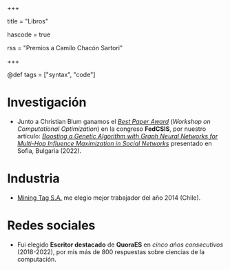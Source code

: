 +++

title = "Libros"

hascode = true

rss = "Premios a Camilo Chacón Sartori"

+++

@def tags = ["syntax", "code"]

# Investigación

* Junto a Christian Blum ganamos el *[Best Paper Award](https://www.iiia.csic.es/en-us/news-events/page/?news_id=305)* (*Workshop on Computational Optimization*) en la congreso **FedCSIS**, por nuestro artículo: *[Boosting a Genetic Algorithm with Graph Neural Networks for Multi-Hop Influence Maximization in Social Networks](https://www.researchgate.net/publication/364080120_Boosting_a_Genetic_Algorithm_with_Graph_Neural_Networks_for_Multi-Hop_Influence_Maximization_in_Social_Networks)* presentado en Sofia, Bulgaria (2022).

# Industria

* [Mining Tag S.A.](https://www.miningtag.com/en) me elegio mejor trabajador del año 2014 (Chile).

# Redes sociales

* Fui elegido **Escritor destacado** de **QuoraES** en *cinco años consecutivos* (2018-2022), por mis más de 800 respuestas sobre ciencias de la computación.
